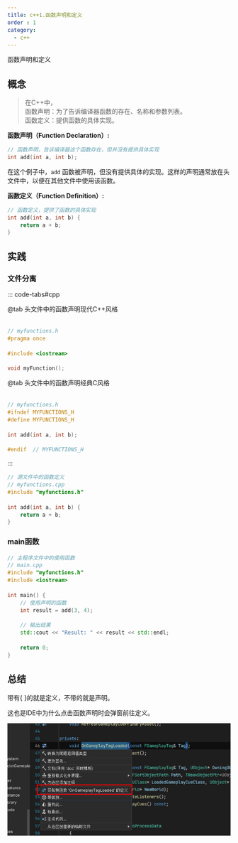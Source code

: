 ```yaml
---
title: c++1.函数声明和定义
order : 1
category:
  - c++
---
```

<chatmessage avatar="../../../assets/emoji/blzt.png" :avatarWidth="40">
函数声明和定义
</chatmessage>

## 概念

>在C++中，  
函数声明：为了告诉编译器函数的存在、名称和参数列表。  
函数定义：提供函数的具体实现。


**函数声明（Function Declaration）:**

```cpp
// 函数声明，告诉编译器这个函数存在，但并没有提供具体实现
int add(int a, int b);
```

在这个例子中，`add` 函数被声明，但没有提供具体的实现。这样的声明通常放在头文件中，以便在其他文件中使用该函数。

**函数定义（Function Definition）:**

```cpp
// 函数定义，提供了函数的具体实现
int add(int a, int b) {
    return a + b;
}
```

## 实践

### 文件分离
::: code-tabs#cpp

@tab 头文件中的函数声明现代C++风格

```cpp

// myfunctions.h
#pragma once

#include <iostream>

void myFunction();

```
@tab 头文件中的函数声明经典C风格

```cpp
 
// myfunctions.h
#ifndef MYFUNCTIONS_H
#define MYFUNCTIONS_H

int add(int a, int b);

#endif  // MYFUNCTIONS_H
```
:::


```cpp
// 源文件中的函数定义
// myfunctions.cpp
#include "myfunctions.h"

int add(int a, int b) {
    return a + b;
}
```
### main函数

```cpp
// 主程序文件中的使用函数
// main.cpp
#include "myfunctions.h"
#include <iostream>

int main() {
    // 使用声明的函数
    int result = add(3, 4);

    // 输出结果
    std::cout << "Result: " << result << std::endl;

    return 0;
}
```

## 总结

带有{ }的就是定义，不带的就是声明。

<chatmessage avatar="../../../assets/emoji/dsyj.png" :avatarWidth="40" alignLeft>
这也是IDE中为什么点击函数声明时会弹窗前往定义。
</chatmessage>

![](..%2Fassets%2Ftodefefine.png)